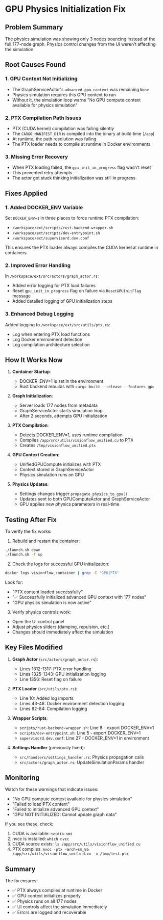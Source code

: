 # GPU Physics Initialization Fix

## Problem Summary
The physics simulation was showing only 3 nodes bouncing instead of the full 177-node graph. Physics control changes from the UI weren't affecting the simulation.

## Root Causes Found

### 1. GPU Context Not Initializing
- The GraphServiceActor's `advanced_gpu_context` was remaining `None`
- Physics simulation requires this GPU context to run
- Without it, the simulation loop warns "No GPU compute context available for physics simulation"

### 2. PTX Compilation Path Issues
- PTX (CUDA kernel) compilation was failing silently
- The `CARGO_MANIFEST_DIR` is compiled into the binary at build time (`/app`)
- At runtime, the path resolution was failing
- The PTX loader needs to compile at runtime in Docker environments

### 3. Missing Error Recovery
- When PTX loading failed, the `gpu_init_in_progress` flag wasn't reset
- This prevented retry attempts
- The actor got stuck thinking initialization was still in progress

## Fixes Applied

### 1. Added DOCKER_ENV Variable
Set `DOCKER_ENV=1` in three places to force runtime PTX compilation:
- `/workspace/ext/scripts/rust-backend-wrapper.sh`
- `/workspace/ext/scripts/dev-entrypoint.sh`  
- `/workspace/ext/supervisord.dev.conf`

This ensures the PTX loader always compiles the CUDA kernel at runtime in containers.

### 2. Improved Error Handling
In `/workspace/ext/src/actors/graph_actor.rs`:
- Added error logging for PTX load failures
- Reset `gpu_init_in_progress` flag on failure via `ResetGPUInitFlag` message
- Added detailed logging of GPU initialization steps

### 3. Enhanced Debug Logging
Added logging to `/workspace/ext/src/utils/ptx.rs`:
- Log when entering PTX load functions
- Log Docker environment detection
- Log compilation architecture selection

## How It Works Now

1. **Container Startup**: 
   - DOCKER_ENV=1 is set in the environment
   - Rust backend rebuilds with `cargo build --release --features gpu`

2. **Graph Initialization**:
   - Server loads 177 nodes from metadata
   - GraphServiceActor starts simulation loop
   - After 2 seconds, attempts GPU initialization

3. **PTX Compilation**:
   - Detects DOCKER_ENV=1, uses runtime compilation
   - Compiles `/app/src/utils/visionflow_unified.cu` to PTX
   - Creates `/tmp/visionflow_unified.ptx`

4. **GPU Context Creation**:
   - UnifiedGPUCompute initializes with PTX
   - Context stored in GraphServiceActor
   - Physics simulation runs on GPU

5. **Physics Updates**:
   - Settings changes trigger `propagate_physics_to_gpu()`
   - Updates sent to both GPUComputeActor and GraphServiceActor
   - GPU applies new physics parameters in real-time

## Testing After Fix

To verify the fix works:

1. Rebuild and restart the container:
```bash
./launch.sh down
./launch.sh -f up
```

2. Check the logs for successful GPU initialization:
```bash
docker logs visionflow_container | grep -E "GPU|PTX"
```

Look for:
- "PTX content loaded successfully"
- "✅ Successfully initialized advanced GPU context with 177 nodes"
- "GPU physics simulation is now active"

3. Verify physics controls work:
- Open the UI control panel
- Adjust physics sliders (damping, repulsion, etc.)
- Changes should immediately affect the simulation

## Key Files Modified

1. **Graph Actor** (`src/actors/graph_actor.rs`):
   - Lines 1312-1317: PTX error handling
   - Lines 1325-1343: GPU initialization logging
   - Line 1356: Reset flag on failure

2. **PTX Loader** (`src/utils/ptx.rs`):
   - Line 10: Added log imports
   - Lines 43-48: Docker environment detection logging
   - Lines 82-84: Compilation logging

3. **Wrapper Scripts**:
   - `scripts/rust-backend-wrapper.sh`: Line 8 - export DOCKER_ENV=1
   - `scripts/dev-entrypoint.sh`: Line 5 - export DOCKER_ENV=1
   - `supervisord.dev.conf`: Line 27 - DOCKER_ENV=1 in environment

4. **Settings Handler** (previously fixed):
   - `src/handlers/settings_handler.rs`: Physics propagation calls
   - `src/actors/graph_actor.rs`: UpdateSimulationParams handler

## Monitoring

Watch for these warnings that indicate issues:
- "No GPU compute context available for physics simulation"
- "Failed to load PTX content"
- "Failed to initialize advanced GPU context"
- "GPU NOT INITIALIZED! Cannot update graph data"

If you see these, check:
1. CUDA is available: `nvidia-smi`
2. nvcc is installed: `which nvcc`
3. CUDA source exists: `ls /app/src/utils/visionflow_unified.cu`
4. PTX compiles: `nvcc -ptx -arch=sm_86 /app/src/utils/visionflow_unified.cu -o /tmp/test.ptx`

## Summary

The fix ensures:
- ✅ PTX always compiles at runtime in Docker
- ✅ GPU context initializes properly
- ✅ Physics runs on all 177 nodes
- ✅ UI controls affect the simulation immediately
- ✅ Errors are logged and recoverable
